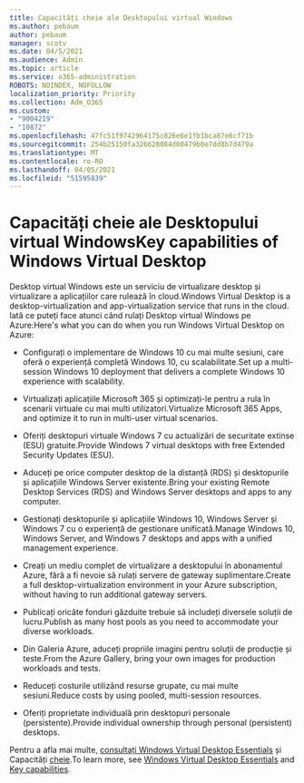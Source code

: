 ```yaml
---
title: Capacități cheie ale Desktopului virtual Windows
ms.author: pebaum
author: pebaum
manager: scotv
ms.date: 04/5/2021
ms.audience: Admin
ms.topic: article
ms.service: o365-administration
ROBOTS: NOINDEX, NOFOLLOW
localization_priority: Priority
ms.collection: Adm_O365
ms.custom:
- "9004219"
- "10872"
ms.openlocfilehash: 47fc51f9742964175c826e6e1fb1bca87e6cf71b
ms.sourcegitcommit: 254b25150fa326628084d08479b0e7dd8b7d479a
ms.translationtype: MT
ms.contentlocale: ro-RO
ms.lasthandoff: 04/05/2021
ms.locfileid: "51595839"
---
```

# <a name="key-capabilities-of-windows-virtual-desktop"></a><span data-ttu-id="f876c-102">Capacități cheie ale Desktopului virtual Windows</span><span class="sxs-lookup"><span data-stu-id="f876c-102">Key capabilities of Windows Virtual Desktop</span></span>


<span data-ttu-id="f876c-103">Desktop virtual Windows este un serviciu de virtualizare desktop și virtualizare a aplicațiilor care rulează în cloud.</span><span class="sxs-lookup"><span data-stu-id="f876c-103">Windows Virtual Desktop is a desktop-virtualization and app-virtualization service that runs in the cloud.</span></span> <span data-ttu-id="f876c-104">Iată ce puteți face atunci când rulați Desktop virtual Windows pe Azure:</span><span class="sxs-lookup"><span data-stu-id="f876c-104">Here's what you can do when you run Windows Virtual Desktop on Azure:</span></span>

- <span data-ttu-id="f876c-105">Configurați o implementare de Windows 10 cu mai multe sesiuni, care oferă o experiență completă Windows 10, cu scalabilitate.</span><span class="sxs-lookup"><span data-stu-id="f876c-105">Set up a multi-session Windows 10 deployment that delivers a complete Windows 10 experience with scalability.</span></span>

- <span data-ttu-id="f876c-106">Virtualizați aplicațiile Microsoft 365 și optimizați-le pentru a rula în scenarii virtuale cu mai multi utilizatori.</span><span class="sxs-lookup"><span data-stu-id="f876c-106">Virtualize Microsoft 365 Apps, and optimize it to run in multi-user virtual scenarios.</span></span>

- <span data-ttu-id="f876c-107">Oferiți desktopuri virtuale Windows 7 cu actualizări de securitate extinse (ESU) gratuite.</span><span class="sxs-lookup"><span data-stu-id="f876c-107">Provide Windows 7 virtual desktops with free Extended Security Updates (ESU).</span></span>

- <span data-ttu-id="f876c-108">Aduceți pe orice computer desktop de la distanță (RDS) și desktopurile și aplicațiile Windows Server existente.</span><span class="sxs-lookup"><span data-stu-id="f876c-108">Bring your existing Remote Desktop Services (RDS) and Windows Server desktops and apps to any computer.</span></span>

- <span data-ttu-id="f876c-109">Gestionați desktopurile și aplicațiile Windows 10, Windows Server și Windows 7 cu o experiență de gestionare unificată.</span><span class="sxs-lookup"><span data-stu-id="f876c-109">Manage Windows 10, Windows Server, and Windows 7 desktops and apps with a unified management experience.</span></span> 

- <span data-ttu-id="f876c-110">Creați un mediu complet de virtualizare a desktopului în abonamentul Azure, fără a fi nevoie să rulați servere de gateway suplimentare.</span><span class="sxs-lookup"><span data-stu-id="f876c-110">Create a full desktop-virtualization environment in your Azure subscription, without having to run additional gateway servers.</span></span>

- <span data-ttu-id="f876c-111">Publicați oricâte fonduri găzduite trebuie să includeți diversele soluții de lucru.</span><span class="sxs-lookup"><span data-stu-id="f876c-111">Publish as many host pools as you need to accommodate your diverse workloads.</span></span>

- <span data-ttu-id="f876c-112">Din Galeria Azure, aduceți propriile imagini pentru soluții de producție și teste.</span><span class="sxs-lookup"><span data-stu-id="f876c-112">From the Azure Gallery, bring your own images for production workloads and tests.</span></span> 

- <span data-ttu-id="f876c-113">Reduceți costurile utilizând resurse grupate, cu mai multe sesiuni.</span><span class="sxs-lookup"><span data-stu-id="f876c-113">Reduce costs by using pooled, multi-session resources.</span></span> 

- <span data-ttu-id="f876c-114">Oferiți proprietate individuală prin desktopuri personale (persistente).</span><span class="sxs-lookup"><span data-stu-id="f876c-114">Provide individual ownership through personal (persistent) desktops.</span></span>

<span data-ttu-id="f876c-115">Pentru a afla mai multe, [consultați Windows Virtual Desktop Essentials](https://go.microsoft.com/fwlink/?linkid=2127033) și Capacități [cheie](https://docs.microsoft.com/azure/virtual-desktop/overview#key-capabilities).</span><span class="sxs-lookup"><span data-stu-id="f876c-115">To learn more, see [Windows Virtual Desktop Essentials](https://go.microsoft.com/fwlink/?linkid=2127033) and [Key capabilities](https://docs.microsoft.com/azure/virtual-desktop/overview#key-capabilities).</span></span>